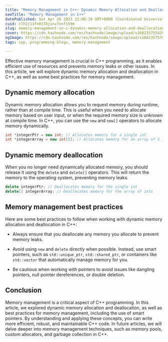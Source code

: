 ```yaml
---
title: "Memory Management in C++: Dynamic Memory Allocation and Deallocation"
seoTitle: "Memory Management in C++"
datePublished: Sat Apr 29 2023 22:00:39 GMT+0000 (Coordinated Universal Time)
cuid: clh2j11fn037bjunv7xnf159m
slug: memory-management-in-c-dynamic-memory-allocation-and-deallocation
cover: https://cdn.hashnode.com/res/hashnode/image/upload/v1682357554298/73f82036-4a5b-4152-bd5a-7d2f56ca9dc3.jpeg
ogImage: https://cdn.hashnode.com/res/hashnode/image/upload/v1682357579973/8e77a791-9ac8-4a7a-b6bd-179b8ee979c9.jpeg
tags: cpp, programming-blogs, memory-management

---
```


Effective memory management is crucial in C++ programming, as it enables efficient use of resources and prevents memory leaks or other issues. In this article, we will explore dynamic memory allocation and deallocation in C++, as well as some best practices for memory management.

## Dynamic memory allocation

Dynamic memory allocation allows you to request memory during runtime, rather than at compile time. This is useful when you need to allocate memory based on user input, or when the required memory size is unknown at compile time. In C++, you can use the `new` and `new[]` operators to allocate memory dynamically.

```cpp
int *integerPtr = new int; // Allocates memory for a single int
int *integerArray = new int[5]; // Allocates memory for an array of 5 ints
```

## Dynamic memory deallocation

When you no longer need dynamically allocated memory, you should release it using the `delete` and `delete[]` operators. This will return the memory to the operating system, preventing memory leaks.

```cpp
delete integerPtr; // Deallocates memory for the single int
delete[] integerArray; // Deallocates memory for the array of ints
```

## Memory management best practices

Here are some best practices to follow when working with dynamic memory allocation and deallocation in C++:

* Always ensure that you deallocate any memory you allocate to prevent memory leaks.
    
* Avoid using `new` and `delete` directly when possible. Instead, use smart pointers, such as `std::unique_ptr`, `std::shared_ptr`, or containers like `std::vector` that automatically manage memory for you.
    
* Be cautious when working with pointers to avoid issues like dangling pointers, null pointer dereferences, or double deletion.
    

## Conclusion

Memory management is a critical aspect of C++ programming. In this article, we explored dynamic memory allocation and deallocation, as well as best practices for memory management, including the use of smart pointers. By understanding and applying these concepts, you can write more efficient, robust, and maintainable C++ code. In future articles, we will delve deeper into memory management techniques, such as memory pools, custom allocators, and garbage collection in C++.